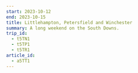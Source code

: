 ```yaml
---
start: 2023-10-12
end: 2023-10-15
title: Littlehampton, Petersfield and Winchester
summary: A long weekend on the South Downs.
trip_id:
  - t5TN1
  - t5TP1
  - t5TR1
article_id:
  - a5TT1
---
```

